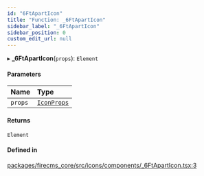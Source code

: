 ```yaml
---
id: "6FtApartIcon"
title: "Function: _6FtApartIcon"
sidebar_label: "_6FtApartIcon"
sidebar_position: 0
custom_edit_url: null
---
```


▸ **_6FtApartIcon**(`props`): `Element`

#### Parameters

| Name | Type |
| :------ | :------ |
| `props` | [`IconProps`](../types/IconProps.md) |

#### Returns

`Element`

#### Defined in

[packages/firecms_core/src/icons/components/_6FtApartIcon.tsx:3](https://github.com/FireCMSco/firecms/blob/d45f3739/packages/firecms_core/src/icons/components/_6FtApartIcon.tsx#L3)
